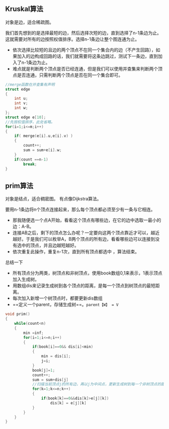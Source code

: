 ## Kruskal算法
对象是边，适合稀疏图。

我们首先想到的是选择最短的边，然后选择次短的边，直到选择了n-1条边为止。这就需要对所有的边按照权值排序。选择n-1条边让整个图连通为止。
- 依次选择比较短的且边的两个顶点不在同一个集合内的边（不产生回路），如果加入的边构成回路的话，我们就需要将这条边跳过，测试下一条边，直到加入了n-1条边为止。
- 难点就是判断两个顶点是否已经连通，但是我们可以使用并查集来判断两个顶点是否连通，只需判断两个顶点是否在同一个集合即可。


```c
//merge函数在并查集有声明
struct edge
{
	int u;
	int v;
	int w;
};
struct edge e[10];
//先按权值排序，此处省略。
for(i=1;i<=m;i++)
{
	if( merge(e[i].u,e[i].v) )
	{
		count++;
		sum = sum+e[i].w;
	}
	if(count ==n-1)
		break;
}
```

## prim算法
对象是结点，适合稠密图。
有点像Dijkstra算法。

要用n-1条边将n个顶点连接起来，那么每个顶点都必须至少有一条与它相连。
- 那我随便选一个点A开始，看看这个顶点有哪些边，在它的边中选取一最小的边：A-B。
- 连接AB之后，剩下的顶点怎么办呢？一定要向这两个顶点靠近才可以，越近越好。于是我们可以枚举A，B两个顶点的所有边，看看哪些边可以连接到没有选中的顶点，并且边越短越好。
- 依次重复此操作，重复n-1次，直到所有顶点都选中 ，算法结束。

总结一下
- 所有顶点分为两类，树顶点和非树顶点，使用book数组0,1来表示，1表示顶点加入生成树。
- 用数组dis来记录生成树到各个顶点的距离，是每一个顶点到树顶点的最短距离。
- 每次加入新增一个树顶点时，都要更新dis数组
- ==定义一个parent，存储生成树==。`parent【W】 = V`
```c
void prim()
{
	while(count<n)
	{
		min =inf;
		for(i=1;i<=n;i++)
		{
			if(book[i]==0&& dis[i]<min)
			{
				min = dis[i];
				j=i;
			}
			book[j]=1;
			count++;
			sum = sum+dis[j]
			//扫描当前顶点j的所有边，再以j为中间点，更新生成树到每一个非树顶点的距离
			for(k=1;k<=n;k++)
			{
				if(book[k]==0&&dis[k]>e[j][k])
					dis[k] = e[j][k]
			}
		}
	}
}
```

